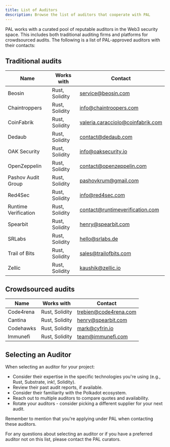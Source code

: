 ```yaml
---
title: List of Auditors
description: Browse the list of auditors that cooperate with PAL
---
```


PAL works with a curated pool of reputable auditors in the Web3 security space. This includes both traditional auditing firms and platforms for crowdsourced audits. The following is a list of PAL-approved auditors with their contacts:

## Traditional audits
| Name                 | Works with     | Contact                                |
| -------------------- | -------------- | -------------------------------------- |
| Beosin               | Rust, Solidity | service@beosin.com                     |
| Chaintroppers        | Rust, Solidity | info@chaintroopers.com                 |
| CoinFabrik           | Rust, Solidity | valeria.caracciolo@coinfabrik.com      |
| Dedaub               | Rust, Solidity | contact@dedaub.com                     |
| OAK Security         | Rust, Solidity | info@oaksecurity.io                    |
| OpenZeppelin         | Rust, Solidity | contact@openzeppelin.com               |
| Pashov Audit Group   | Rust, Solidity | pashovkrum@gmail.com                   |
| Red4Sec              | Rust, Solidity | info@red4sec.com                       |
| Runtime Verification | Rust, Solidity | contact@runtimeverification.com        |
| Spearbit             | Rust, Solidity | henry@spearbit.com                     |
| SRLabs               | Rust, Solidity | hello@srlabs.de                        |
| Trail of Bits        | Rust, Solidity | sales@trailofbits.com                  |
| Zellic               | Rust, Solidity | kaushik@zellic.io                      |

## Crowdsourced audits
| Name       | Works with     | Contact               |
| ---------- | -------------- | --------------------- |
| Code4rena  | Rust, Solidity | trebien@code4rena.com |
| Cantina    | Rust, Solidity | henry@spearbit.com    |
| Codehawks  | Rust, Solidity | mark@cyfrin.io        |
| Immunefi   | Rust, Solidity | team@immunefi.com     |

## Selecting an Auditor 

When selecting an auditor for your project:

* Consider their expertise in the specific technologies you're using (e.g., Rust, Substrate, ink!, Solidity).
* Review their past audit reports, if available.
* Consider their familiarity with the Polkadot ecosystem.
* Reach out to multiple auditors to compare quotes and availability.
* Rotate your auditors - consider picking a different supplier for your next audit.

Remember to mention that you're applying under PAL when contacting these auditors.

For any questions about selecting an auditor or if you have a preferred auditor not on this list, please contact the PAL curators.
